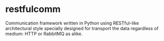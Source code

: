 # restfulcomm #

Communication framework written in Python using RESTful-like architectural
style specially designed for transport the data regardless of medium: HTTP or 
RabbitMQ as alike.


